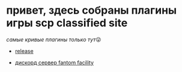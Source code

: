 # привет, здесь собраны плагины игры scp classified site
*самые кривые плагины только тут*:stuck_out_tongue_winking_eye:

+ [release](https://github.com/vblltUA/pl-scp-clasified-site/releases/tag/plugin)

+ [дискорд сервер fantom facility](https://discord.gg/eVPGnfSKDy)
